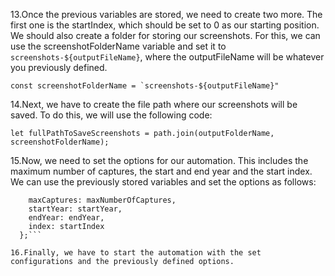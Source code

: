  
13.Once the previous variables are stored, we need to create two more. The first one is the startIndex, which should be set to 0 as our starting position. We should also create a folder for storing our screenshots. For this, we can use the screenshotFolderName variable and set it to `screenshots-${outputFileName}`, where the outputFileName will be whatever you previously defined.

```const startIndex = 0; 
const screenshotFolderName = `screenshots-${outputFileName}"
```

14.Next, we have to create the file path where our screenshots will be saved. To do this, we will use the following code:

```let fullPathToSaveScreenshots = path.join(outputFolderName, screenshotFolderName);```

15.Now, we need to set the options for our automation. This includes the maximum number of captures, the start and end year and the start index. We can use the previously stored variables and set the options as follows:

```let automationOptions = {
    maxCaptures: maxNumberOfCaptures,
    startYear: startYear,
    endYear: endYear,
    index: startIndex
  };```

16.Finally, we have to start the automation with the set configurations and the previously defined options.